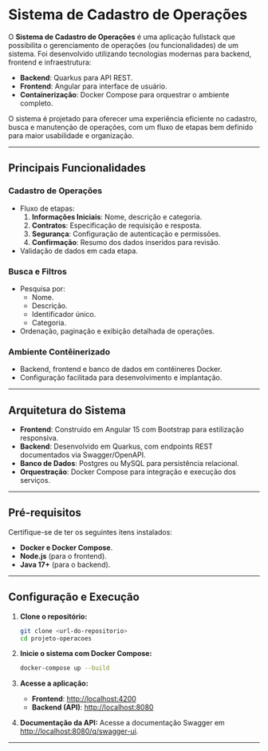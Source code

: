 
# **Sistema de Cadastro de Operações**


O **Sistema de Cadastro de Operações** é uma aplicação fullstack que possibilita o gerenciamento de operações (ou funcionalidades) de um sistema. Foi desenvolvido utilizando tecnologias modernas para backend, frontend e infraestrutura:

- **Backend**: Quarkus para API REST.
- **Frontend**: Angular para interface de usuário.
- **Containerização**: Docker Compose para orquestrar o ambiente completo.

O sistema é projetado para oferecer uma experiência eficiente no cadastro, busca e manutenção de operações, com um fluxo de etapas bem definido para maior usabilidade e organização.

---

## **Principais Funcionalidades**

### **Cadastro de Operações**
- Fluxo de etapas:
  1. **Informações Iniciais**: Nome, descrição e categoria.
  2. **Contratos**: Especificação de requisição e resposta.
  3. **Segurança**: Configuração de autenticação e permissões.
  4. **Confirmação**: Resumo dos dados inseridos para revisão.
- Validação de dados em cada etapa.

### **Busca e Filtros**
- Pesquisa por:
  - Nome.
  - Descrição.
  - Identificador único.
  - Categoria.
- Ordenação, paginação e exibição detalhada de operações.

### **Ambiente Contêinerizado**
- Backend, frontend e banco de dados em contêineres Docker.
- Configuração facilitada para desenvolvimento e implantação.

---

## **Arquitetura do Sistema**

- **Frontend**: Construído em Angular 15 com Bootstrap para estilização responsiva.
- **Backend**: Desenvolvido em Quarkus, com endpoints REST documentados via Swagger/OpenAPI.
- **Banco de Dados**: Postgres ou MySQL para persistência relacional.
- **Orquestração**: Docker Compose para integração e execução dos serviços.

---

## **Pré-requisitos**

Certifique-se de ter os seguintes itens instalados:

- **Docker e Docker Compose**.
- **Node.js** (para o frontend).
- **Java 17+** (para o backend).

---

## **Configuração e Execução**

1. **Clone o repositório:**
   ```bash
   git clone <url-do-repositorio>
   cd projeto-operacoes
   ```

2. **Inicie o sistema com Docker Compose:**
   ```bash
   docker-compose up --build
   ```

3. **Acesse a aplicação:**
   - **Frontend**: [http://localhost:4200](http://localhost:4200)
   - **Backend (API)**: [http://localhost:8080](http://localhost:8080)

4. **Documentação da API:**
   Acesse a documentação Swagger em [http://localhost:8080/q/swagger-ui](http://localhost:8080/q/swagger-ui).

---

